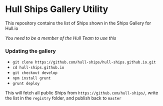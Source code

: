 # Hull Ships Gallery Utility

This repository contains the list of Ships shown in the Ships Gallery for Hull.io

*You need to be a member of the Hull Team to use this*

### Updating the gallery

- `git clone https://github.com/hull-ships/hull-ships.github.io.git`
- `cd hull-ships.github.io`
- `git checkout develop`
- `npm install grunt`
- `grunt deploy`

This will fetch all public Ships from `https://github.com/hull-ships/`, write the list in the `registry` folder, and publish back to `master`

